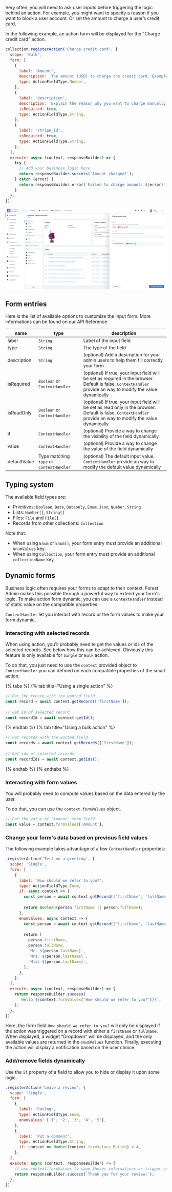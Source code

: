 Very often, you will need to ask user inputs before triggering the logic behind an action.
For example, you might want to specify a reason if you want to block a user account. Or set the amount to charge a user’s credit card.

In the following example, an action form will be displayed for the "Charge credit card" action.

```javascript
collection.registerAction('Charge credit card', {
  scope: 'Bulk',
  form: [
    {
      label: 'Amount',
      description: 'The amount (USD) to charge the credit card. Example: 42.50',
      type: ActionFieldType.Number,
    },
    {
      label: 'description',
      description: 'Explain the reason why you want to charge manually the customer here',
      isRequired: true,
      type: ActionFieldType.String,
    },
    {
      label: 'stripe_id',
      isRequired: true,
      type: ActionFieldType.String,
    },
  ],
  execute: async (context, responseBuilder) => {
    try {
      // Add your business logic here
      return responseBuilder.success(`Amount charged!`);
    } catch (error) {
      return responseBuilder.error(`Failed to charge amount: ${error}`);
    }
  },
});
```

![](../../assets/actions-forms-charge-cc.png)

## Form entries

Here is the list of available options to customize the input form. More informations can be found on our API Reference

| name         | type                                     | description                                                                                                                                                     |
| ------------ | ---------------------------------------- | --------------------------------------------------------------------------------------------------------------------------------------------------------------- |
| label        | `String`                                 | Label of the input field                                                                                                                                        |
| type         | `String`                                 | The type of the field                                                                                                                                           |
| description  | `String`                                 | (optional) Add a description for your admin users to help them fill correctly your form                                                                         |
| isRequired   | `Boolean` or `ContextHandler`            | (optional) If true, your input field will be set as required in the browser. Default is false. `ContextHandler` provide an way to modify the value dynamically  |
| isReadOnly   | `Boolean` or `ContextHandler`            | (optional) If true, your input field will be set as read only in the browser. Default is false. `ContextHandler` provide an way to modify the value dynamically |
| if           | `ContextHandler`                         | (optional) Provide a way to change the visibility of the field dynamically                                                                                      |
| value        | `ContextHandler`                         | (optional) Provide a way to change the value of the field dynamically                                                                                           |
| defaultValue | Type matching `type` or `ContextHandler` | (optional) The default input value. `ContextHandler` provide an way to modify the default value dynamically                                                     |

## Typing system

The available field types are:

- Primitives: `Boolean`, `Date`, `Dateonly`, `Enum`, `Json`, `Number`, `String`
- Lists: `Number[]`, `String[]`
- Files: `File` and `File[]`
- Records from other collections: `Collection`

Note that:

- When using `Enum` or `Enum[]`, your form entry must provide an additional `enumValues` key.
- When using `Collection`, your form entry must provide an additional `collectionName` key.

## Dynamic forms

Business logic often requires your forms to adapt to their context. Forest Admin makes this possible through a powerful way to extend your form's logic.
To make action form dynamic, you can use a `ContextHandler` instead of static value on the compatible properties.

`ContextHandler` let you interact with record or the form values to make your form dynamic.

### Interacting with selected records

When using action, you'll probably need te get the values or ids of the selected records. See below how this can be achieved.
Obviously this feature is only available for `Single` or `Bulk` action.

To do that, you just need to use the `context` provided object to `ContextHandler` you can defined on each compatible properties of the smart action.

{% tabs %} {% tab title="Using a single action" %}

```javascript
// Get the record with the wanted field
const record = await context.getRecord(['firstName']);

// Get id of selected record
const recordId = await context.getId();
```

{% endtab %} {% tab title="Using a bulk action" %}

```javascript
// Get records with the wanted field
const records = await context.getRecords(['firstName']);

// Get ids of selected records
const recordIds = await context.getIds();
```

{% endtab %} {% endtabs %}

### Interacting with form values

You will probably need to compute values based on the data entered by the user.

To do that, you can use the `context.formValues` object.

```javascript
// Get the value of "Amount" form field
const value = context.formValues['Amount'];
```

### Change your form's data based on previous field values

The following example takes advantage of a few `ContextHandler` properties:

```javascript
.registerAction('Tell me a greeting', {
  scope: 'Single',
  form: [
    {
      label: 'How should we refer to you?',
      type: ActionFieldType.Enum,
      if: async context => {
        const person = await context.getRecord(['firstName', 'fullName']);

        return Boolean(person.firstName || person.fullName);
      },
      enumValues: async context => {
        const person = await context.getRecord(['firstName', 'lastName', 'fullName']);

        return [
          person.firstName,
          person.fullName,
          `Mr. ${person.lastName}`,
          `Mrs. ${person.lastName}`,
          `Miss ${person.lastName}`,
        ];
      },
    },
  ],
  execute: async (context, responseBuilder) => {
    return responseBuilder.success(
      `Hello ${context.formValues['How should we refer to you?']}!`,
    );
  },
})

```

Here, the form field `How should we refer to you?` will only be displayed if the action was triggered on a record with either a `firstName` or `fullName`.
When displayed, a widget "Dropdown" will be displayed, and the only available values are returned in the `enumValues` function.
Finally, executing the action will display a notification based on the user choice.

### Add/remove fields dynamically

Use the `if` property of a field to allow you to hide or display it upon some logic.

```javascript
.registerAction('Leave a review', {
  scope: 'Single',
  form: [
    {
      label: 'Rating',
      type: ActionFieldType.Enum,
      enumValues: ['1', '2', '3', '4', '5'],
    },
    {
      label: 'Put a comment',
      type: ActionFieldType.String,
      if: context => Number(context.formValues.Rating) < 4,
    },
  ],
  execute: async (context, responseBuilder) => {
    // use context.formValues to save theses informations or trigger an event.
    return responseBuilder.success(`Thank you for your review!`);
  },
})
```
